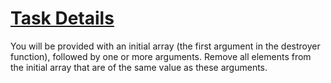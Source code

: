 # <a href="https://www.freecodecamp.org/challenges/seek-and-destroy">Task Details</a>

You will be provided with an initial array (the first argument in the destroyer function), followed by one or more arguments. Remove all elements from the initial array that are of the same value as these arguments.

